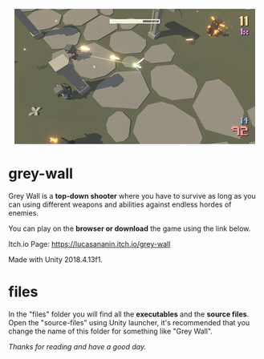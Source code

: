 <p align="center">
  <img src="https://raw.githubusercontent.com/lucasananin/grey-wall/master/files/media/gw-gameplay.gif">
</p>

# grey-wall

Grey Wall is a **top-down shooter** where you have to survive as long as you can using different weapons and abilities against endless hordes of enemies.

You can play on the **browser or download** the game using the link below.

Itch.io Page: https://lucasananin.itch.io/grey-wall

Made with Unity 2018.4.13f1.

# files

In the "files" folder you will find all the **executables** and the **source files**. Open the "source-files" using Unity launcher, it's recommended that you change the name of this folder for something like "Grey Wall".

*Thanks for reading and have a good day.*
